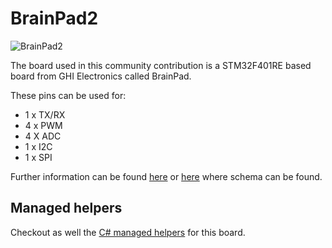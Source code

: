 # BrainPad2

![BrainPad2](https://www.brainpad.com/wp-content/uploads/2021/06/PulseScreenAnimated.gif)

The board used in this community contribution is a STM32F401RE based board from GHI Electronics called BrainPad.

These pins can be used for:

- 1 x TX/RX
- 4 x PWM
- 4 X ADC
- 1 x I2C
- 1 x SPI

Further information can be found [here]( https://www.brainpad.com/) or [here]( https://forums.ghielectronics.com/c/brainpad/11) where schema can be found.

## Managed helpers

Checkout as well the [C# managed helpers](https://github.com/nanoframework/nf-Community-Targets/tree/main/ChibiOS/BrainPad2/managed_helpers) for this board.
